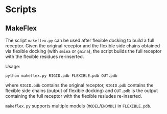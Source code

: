 # Scripts

## MakeFlex

The script `makeflex.py` can be used after flexible docking to build a full receptor. Given the original receptor and the flexible side chains obtained via flexible docking (with `smina` or `gnina`), the script builds the full receptor with the flexible residues re-inserted.

Usage:
```
python makeflex.py RIGID.pdb FLEXIBLE.pdb OUT.pdb
```
where `RIGID.pdb` contains the original receptor, `RIGID.pdb` contains the flexible side chains (output of flexible docking) and `OUT.pdb` is the output containing the full receptor with the flexible resiudes re-inserted.

`makeflex.py` supports multiple models (`MODEL`/`ENDMDL`) in `FLEXIBLE.pdb`.